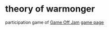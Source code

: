 # theory of warmonger
participation game of [Game Off Jam](https://itch.io/jam/game-off-2017)
[game page](https://kritsana-chaikaew.itch.io/theory-of-warmonger)
